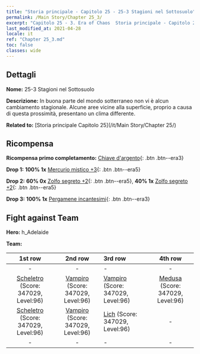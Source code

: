 ```yaml
---
title: "Storia principale - Capitolo 25 - 25-3 Stagioni nel Sottosuolo"
permalink: /Main Story/Chapter 25_3/
excerpt: "Capitolo 25 - 3. Era of Chaos  Storia principale - Capitolo 25_3. 25-3 Stagioni nel Sottosuolo"
last_modified_at: 2021-04-28
locale: it
ref: "Chapter 25_3.md"
toc: false
classes: wide
---
```


## Dettagli

 **Nome:** 25-3 Stagioni nel Sottosuolo

 **Descrizione:** In buona parte del mondo sotterraneo non vi è alcun cambiamento stagionale. Alcune aree vicine alla superficie, proprio a causa di questa prossimità, presentano un clima differente.

 **Related to:** [Storia principale Capitolo 25](/it/Main Story/Chapter 25/)

## Ricompensa

 **Ricompensa primo completamento:** [Chiave d'argento](/ItemsIT/con_693/){: .btn .btn--era3}

 **Drop 1:** **100% 1x** [Mercurio mistico +3](/ItemsIT/mat_84/){: .btn .btn--era5}

 **Drop 2:** **60% 0x** [Zolfo segreto +2](/ItemsIT/mat_78/){: .btn .btn--era5}, **40% 1x** [Zolfo segreto +2](/ItemsIT/mat_78/){: .btn .btn--era5}

 **Drop 3:** **100% 1x** [Pergamene incantesimi](/ItemsIT/con_694/){: .btn .btn--era3}


## Fight against Team
 **Hero:** h_Adelaide

 **Team:**


  | 1st row | 2nd row | 3rd row | 4th row |
  |:----:|:----:|:----|:----:|
  | - | - | - | - |
  | [Scheletro](/it/units/Skeleton/) (Score: 347029, Level:96)  | [Vampiro](/it/units/Vampire/) (Score: 347029, Level:96)  | [Vampiro](/it/units/Vampire/) (Score: 347029, Level:96)  | [Medusa](/it/units/Medusa/) (Score: 347029, Level:96)  |
  | [Scheletro](/it/units/Skeleton/) (Score: 347029, Level:96)  | [Vampiro](/it/units/Vampire/) (Score: 347029, Level:96)  | [Lich](/it/units/Lich/) (Score: 347029, Level:96)  | - |
  | - | - | - | - |



